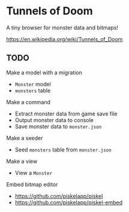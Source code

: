 # Tunnels of Doom

A tiny browser for monster data and bitmaps!

<https://en.wikipedia.org/wiki/Tunnels_of_Doom>

## TODO

Make a model with a migration

* `Monster` model
* `monsters` table

Make a command

* Extract monster data from game save file
* Output monster data to console
* Save monster data to `monster.json`

Make a seeder

* Seed `monsters` table from `monster.json`

Make a view

* View a `Monster`

Embed bitmap editor

* <https://github.com/piskelapp/piskel>
* <https://github.com/piskelapp/piskel-embed>
